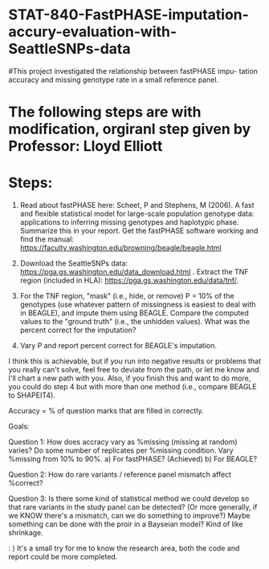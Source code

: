 # STAT-840-FastPHASE-imputation-accury-evaluation-with-SeattleSNPs-data

#This project investigated the relationship between fastPHASE impu- tation accuracy and missing genotype rate in a small reference panel.


# The following steps are with modification, orgiranl step given by Professor: Lloyd Elliott
# Steps:

1. Read about fastPHASE here: Scheet, P and Stephens, M (2006). A fast and flexible statistical model for large-scale population genotype data: applications to inferring missing genotypes and haplotypic phase. Summarize this in your report. Get the fastPHASE software working and find the manual: https://faculty.washington.edu/browning/beagle/beagle.html

2. Download the SeattleSNPs data: https://pga.gs.washington.edu/data_download.html . Extract the TNF region (included in HLA): https://pga.gs.washington.edu/data/tnf/.

3. For the TNF region, "mask" (i.e., hide, or remove) P = 10% of the genotypes (use whatever pattern of missingness is easiest to deal with in BEAGLE), and impute them using BEAGLE. Compare the computed values to the "ground truth" (i.e., the unhidden values). What was the percent correct for the imputation?

4. Vary P and report percent correct for BEAGLE's imputation.

I think this is achievable, but if you run into negative results or problems that you really can't solve, feel free to deviate from the path, or let me know and I'll chart a new path with you. Also, if you finish this and want to do more, you could do step 4 but with more than one method (i.e., compare BEAGLE to SHAPEIT4).

Accuracy = % of question marks that are filled in correctly.

Goals:

Question 1: How does accracy vary as %missing (missing at random) varies? Do some number of replicates per %missing condition. Vary %missing from 10% to 90%. a) For fastPHASE? (Achieved) b) For BEAGLE? 

Question 2: How do rare variants / reference panel mismatch affect %correct?

Question 3: Is there some kind of statistical method we could develop so that rare variants in the study panel can be detected? (Or more generally, if we KNOW there's a mismatch, can we do something to improve?) Maybe something can be done with the proir in a Bayseian model? Kind of like shrinkage.

: ) It's a small try for me to know the research area, both the code and report could be more completed.
